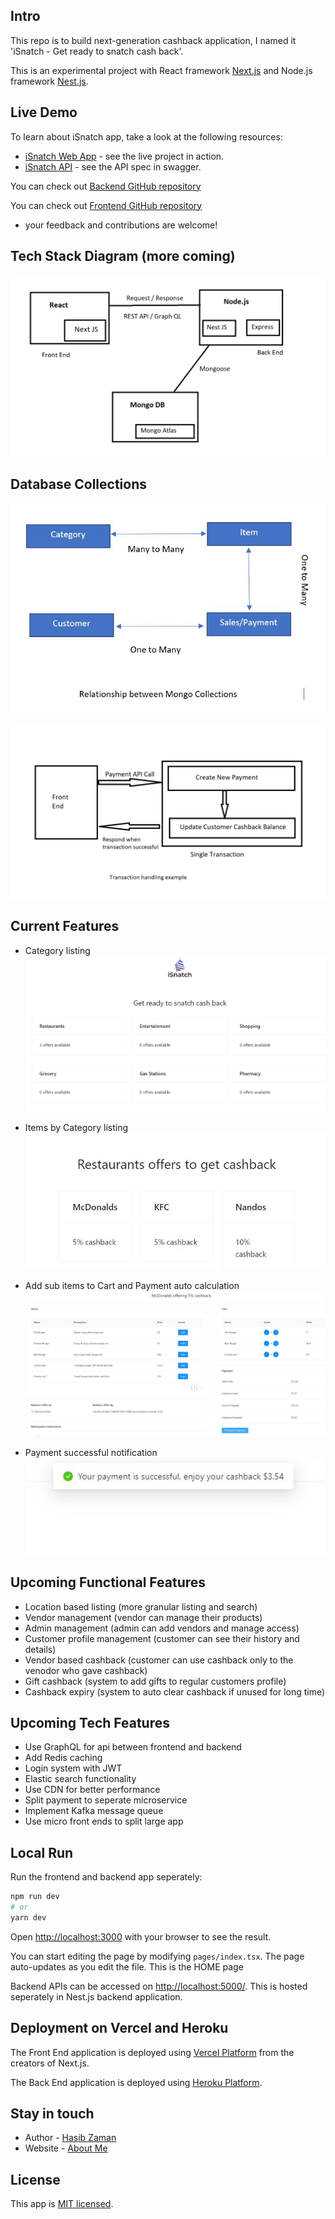 ## Intro

This repo is to build next-generation cashback application, I named it 'iSnatch - Get ready to snatch cash back'.

This is an experimental project with React framework [Next.js](https://nextjs.org/) and Node.js framework [Nest.js](https://nestjs.com/).

## Live Demo

To learn about iSnatch app, take a look at the following resources:

- [iSnatch Web App](https://www.isnatch.xyz/) - see the live project in action.
- [iSnatch API](https://isnatch.herokuapp.com/api/) - see the API spec in swagger.

You can check out [Backend GitHub repository](https://github.com/zamanhasib/isnatch-server) 

You can check out [Frontend GitHub repository](https://github.com/zamanhasib/isnatch-web) 

- your feedback and contributions are welcome!

## Tech Stack Diagram (more coming)

![Tech Stack](./public/assets/high-level-tech-stack-diagram.png)

## Database Collections

![Tech Stack](./public/assets/mongo-collections-relationship.JPG)

![Transaction sample](./public/assets/transaction-example.png)

## Current Features

- Category listing 
![categories](./public/assets/category-listing.JPG)

- Items by Category listing
![Items listing](./public/assets/product-listing.JPG)

- Add sub items to Cart and Payment auto calculation
![Cart listing](./public/assets/cart-items-payment.JPG)

- Payment successful notification
![payment notification](./public/assets/cashback-successful.JPG)

## Upcoming Functional Features

- Location based listing (more granular listing and search)
- Vendor management (vendor can manage their products)
- Admin management (admin can add vendors and manage access)
- Customer profile management (customer can see their history and details)
- Vendor based cashback (customer can use cashback only to the venodor who gave cashback)
- Gift cashback (system to add gifts to regular customers profile)
- Cashback expiry (system to auto clear cashback if unused for long time)

## Upcoming Tech Features

- Use GraphQL for api between frontend and backend
- Add Redis caching
- Login system with JWT
- Elastic search functionality
- Use CDN for better performance
- Split payment to seperate microservice
- Implement Kafka message queue
- Use micro front ends to split large app

## Local Run

Run the frontend and backend app seperately:

```bash
npm run dev
# or
yarn dev
```

Open [http://localhost:3000](http://localhost:3000) with your browser to see the result.

You can start editing the page by modifying `pages/index.tsx`. The page auto-updates as you edit the file. This is the HOME page

Backend APIs can be accessed on [http://localhost:5000/](http://localhost:5000/). This is hosted seperately in Nest.js backend application.

## Deployment on Vercel and Heroku

The Front End application is deployed using [Vercel Platform](https://vercel.com/new?utm_medium=default-template&filter=next.js&utm_source=create-next-app&utm_campaign=create-next-app-readme) from the creators of Next.js.

The Back End application is deployed using [Heroku Platform](https://heroku.com/).

## Stay in touch

- Author - [Hasib Zaman](https://www.linkedin.com/in/zamanhasib/)
- Website - [About Me](https://hasibzaman.wordpress.com/)

## License

This app is [MIT licensed](https://opensource.org/licenses/MIT).
